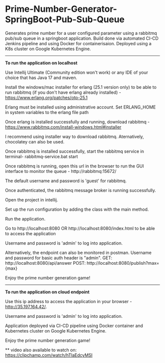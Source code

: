 # Prime-Number-Generator-SpringBoot-Pub-Sub-Queue
Generates prime number for a user configured parameter using a rabbitmq pub/sub queue in a springboot application. Build done via automated CI-CD Jenkins pipeline and using Docker for containerisaion. Deployed using a K8s cluster on Google Kubernetes Engine. 

----------------------------------------------------------------------------------------------------------------------------------------------------------------------------

****To run the application on localhost****

Use Intellij Ultimate (Community edition won't work) or any IDE of your choice that has Java 17 and maven.

Install the windows/mac installer for erlang (25.1 version only) to be able to run rabbitmq (if you don't have erlang already installed) - https://www.erlang.org/patches/otp-25.1

Erlang must be installed using administrative account. Set ERLANG_HOME in system variables to the erlang file path 

Once erlang is installed successfully and running, download rabbitmq - https://www.rabbitmq.com/install-windows.html#installer

I recommend using installer way to download rabbitmq. Aternatively, chocolatey can also be used.

Once rabbitmq is installed successfully, start the rabbitmq service in terminal- rabbitmq-service.bat start

Once rabbitmq is running, open this url in the browser to run the GUI interface to monitor the queue - http://rabbitmq:15672/

The default username and password is 'guest' for rabbitmq.

Once authenticated, the rabbitmq message broker is running successfully.

Open the project in intellij. 

Set up the run configuration by adding the class with the main method.

Run the application.

Go to http://localhost:8080 OR http://localhost:8080/index.html to be able to access the application

Username and password is 'admin' to log into application.

Alternatively, the endpoint can also be monitored in postman. Username and password for basic auth header is "admin".
GET: http://localhost:8080/api/answer
POST: http://localhost:8080/publish?max={max}

Enjoy the prime number generation game!

----------------------------------------------------------------------------------------------------------------------------------------------------------------------------

****To run the application on cloud endpoint****

Use this ip address to access the application in your browser - http://35.197.164.42/.

Username and password is 'admin' to log into application.

Application deployed via CI-CD pipeline using Docker container and Kubernetes cluster on Google Kubernetes Engine.

Enjoy the prime number generation game!

** video also available to watch on: https://clipchamp.com/watch/hTlaEdcyMSI
